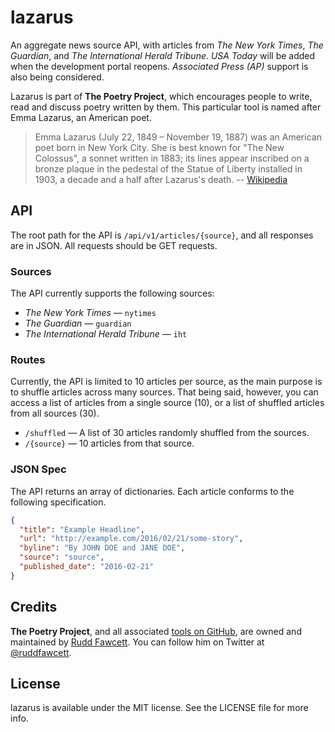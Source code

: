 lazarus
===
An aggregate news source API, with articles from *The New York Times*, *The Guardian*, and *The International Herald Tribune*.  *USA Today* will be added when the development portal reopens.  *Associated Press (AP)* support is also being considered.

Lazarus is part of **The Poetry Project**, which encourages people to write, read and discuss poetry written by them.  This particular tool is named after Emma Lazarus, an American poet.

> Emma Lazarus (July 22, 1849 – November 19, 1887) was an American poet born in New York City.  She is best known for "The New Colossus", a sonnet written in 1883; its lines appear inscribed on a bronze plaque in the pedestal of the Statue of Liberty installed in 1903, a decade and a half after Lazarus's death. -- [Wikipedia](https://en.wikipedia.org/wiki/Emma_Lazarus)

## API
The root path for the API is `/api/v1/articles/{source}`, and all responses are in JSON.  All requests should be GET requests.

### Sources
The API currently supports the following sources:
- *The New York Times* — `nytimes`
- *The Guardian* — `guardian`
- *The International Herald Tribune* — `iht`

### Routes
Currently, the API is limited to 10 articles per source, as the main purpose is to shuffle articles across many sources.  That being said, however, you can access a list of articles from a single source (10), or a list of shuffled articles from all sources (30).

- `/shuffled` — A list of 30 articles randomly shuffled from the sources.
- `/{source}` — 10 articles from that source.

### JSON Spec
The API returns an array of dictionaries.  Each article conforms to the following specification.
```json
{
  "title": "Example Headline",
  "url": "http://example.com/2016/02/21/some-story",
  "byline": "By JOHN DOE and JANE DOE",
  "source": "source",
  "published_date": "2016-02-21"
}

```

## Credits
**The Poetry Project**, and all associated [tools on GitHub](https://github.com/thepoetryproject), are owned and maintained by [Rudd Fawcett](https://github.com/ruddfawcett). You can follow him on Twitter at [@ruddfawcett](https://twitter.com/ruddfawcett).

## License
lazarus is available under the MIT license. See the LICENSE file for more info.
